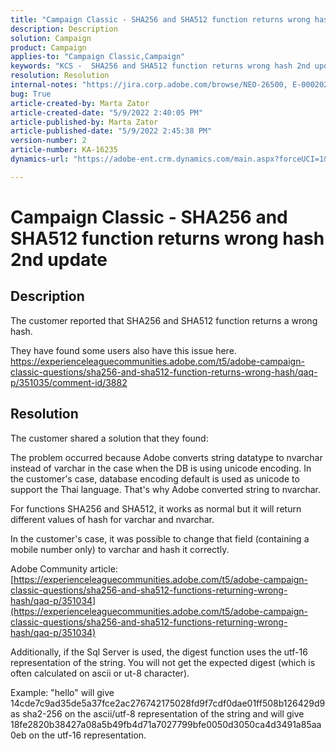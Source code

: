 ```yaml
---
title: "Campaign Classic - SHA256 and SHA512 function returns wrong hash 2nd update"
description: Description
solution: Campaign
product: Campaign
applies-to: "Campaign Classic,Campaign"
keywords: "KCS -  SHA256 and SHA512 function returns wrong hash 2nd update"
resolution: Resolution
internal-notes: "https://jira.corp.adobe.com/browse/NEO-26500, E-000202021, E-000148142"
bug: True
article-created-by: Marta Zator
article-created-date: "5/9/2022 2:40:05 PM"
article-published-by: Marta Zator
article-published-date: "5/9/2022 2:45:38 PM"
version-number: 2
article-number: KA-16235
dynamics-url: "https://adobe-ent.crm.dynamics.com/main.aspx?forceUCI=1&pagetype=entityrecord&etn=knowledgearticle&id=cac10be5-a5cf-ec11-a7b5-0022480a8e40"

---
```

# Campaign Classic - SHA256 and SHA512 function returns wrong hash 2nd update

## Description


The customer reported that SHA256 and SHA512 function returns a wrong hash.

 They have found some users also have this issue here.
 https://experienceleaguecommunities.adobe.com/t5/adobe-campaign-classic-questions/sha256-and-sha512-function-returns-wrong-hash/qaq-p/351035/comment-id/3882


## Resolution


The customer shared a solution that they found:

The problem occurred because Adobe converts string datatype to nvarchar instead of varchar in the case when the DB is using unicode encoding.
 In the customer's case, database encoding default is used as unicode to support the Thai language. That's why Adobe converted string to nvarchar.

For functions SHA256 and SHA512, it works as normal but it will return different values of hash for varchar and nvarchar.

In the customer's case, it was possible to change that field (containing a mobile number only) to varchar and hash it correctly.

Adobe Community article:
[https://experienceleaguecommunities.adobe.com/t5/adobe-campaign-classic-questions/sha256-and-sha512-functions-returning-wrong-hash/qaq-p/351034](https://experienceleaguecommunities.adobe.com/t5/adobe-campaign-classic-questions/sha256-and-sha512-functions-returning-wrong-hash/qaq-p/351034)



Additionally, if the Sql Server is used, the digest function uses the utf-16 representation of the string. You will not get the expected digest (which is often calculated on ascii or ut-8 character).

Example: "hello" will give 14cde7c9ad35de5a37fce2ac276742175028fd9f7cdf0dae01ff508b126429d9 as sha2-256 on the ascii/utf-8 representation of the string and will give 18fe2820b38427a08a5b49fb4d71a7027799bfe0050d3050ca4d3491a85aa0eb on the utf-16 representation.
